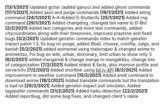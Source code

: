 **[13/1/2021]**
Updated gchar (added ganyu) and added ghost commands
**[17/1/2021]**
Added ascii and purge commands
**[19/1/2021]**
Added airing command
**[24/1/2021]**
A-A-Added S-Stutterify
**[25/1/2021]**
Added rng command
**[29/1/2021]**
Added changelog, changed bot name to D-Bot
**[2/2/2021]**
Added text categories and more text commands, added citycoordinates along with their timezones, improved praytime and fixed bugs
**[3/2/2021]**
Updated genshin commands index to match genshin impact patch 1.3, fix bug on purge, added 8ball, choose, coinflip, zalgo, and banish
**[5/2/2021]**
added animemal using malscraper & changed anime to animekitsu, Fix bug on wiki, urban, dictionary, limit urban to show only 3
**[6/2/2021]**
added mangamal & change manga to mangakitsu, change lots of categorization
**[7/2/2021]**
Added oldest & facts, also improve profile and serverinfo
**[7/2/2021]**
Added shortlink using [bit.ly API](https://dev.bitly.com/api-reference)
**[8/2/2021]**
Added improvement to weather command
**[15/2/2021]**
Added anidl command to download anime
**[18/2/2021]**
Added translate commands but the translation is bad lol
**[20/2/2021]**
Added genshin impact pull simulator, Added tagspoiler commands
**[21/2/2021]**
Added haiku detection
**[22/2/2021]**
Added reportbug, did some bug fixes, and changed client's name
